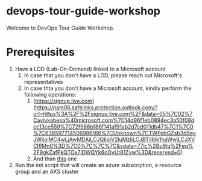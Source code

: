 # devops-tour-guide-workshop

Welcome to DevOps Tour Guide Workshop.

# Prerequisites

1. Have a LOD (Lab-On-Demand) linked to a Microsoft account
   1. In case that you don't have a LOD, please reach out Microsoft's representatives
   2. In case thta you don't have a Microsoft account, kindly perform the following operations:
      1. [https://signup.live.com] (https://nam06.safelinks.protection.outlook.com/?url=https%3A%2F%2Fsignup.live.com%2F&data=05%7C02%7Cavivkabesa%40microsoft.com%7C14d96f1eb0894ec3a50f08dcc13ce559%7C72f988bf86f141af91ab2d7cd011db47%7C1%7C0%7C638597714506986166%7CUnknown%7CTWFpbGZsb3d8eyJWIjoiMC4wLjAwMDAiLCJQIjoiV2luMzIiLCJBTiI6Ik1haWwiLCJXVCI6Mn0%3D%7C0%7C%7C%7C&sdata=77ic%2Bo9lq%2Feq%2F9gkZafPkQTOx7lDWQYk6cOvUt81Zyw%3D&reserved=0)
      2. And than [this](https://nam06.safelinks.protection.outlook.com/?url=https%3A%2F%2Fsupport.microsoft.com%2Fen-us%2Faccount-billing%2Fhow-to-create-a-new-microsoft-account-a84675c3-3e9e-17cf-2911-3d56b15c0aaf&data=05%7C02%7Cavivkabesa%40microsoft.com%7C14d96f1eb0894ec3a50f08dcc13ce559%7C72f988bf86f141af91ab2d7cd011db47%7C1%7C0%7C638597714506990799%7CUnknown%7CTWFpbGZsb3d8eyJWIjoiMC4wLjAwMDAiLCJQIjoiV2luMzIiLCJBTiI6Ik1haWwiLCJXVCI6Mn0%3D%7C0%7C%7C%7C&sdata=yq51n86hDYocmXSqBOvlWi5utK74kGDShd7w%2FiGRWuM%3D&reserved=0) one 
2. Run the init script that will create an azure subscription, a resource group and an AKS cluster
